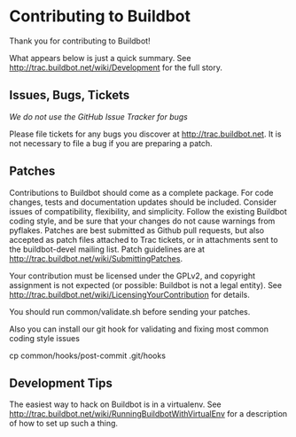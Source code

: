 Contributing to Buildbot
========================

Thank you for contributing to Buildbot!

What appears below is just a quick summary.  See http://trac.buildbot.net/wiki/Development for the full story.

Issues, Bugs, Tickets
---------------------

*We do not use the GitHub Issue Tracker for bugs*

Please file tickets for any bugs you discover at http://trac.buildbot.net.
It is not necessary to file a bug if you are preparing a patch.

Patches
-------

Contributions to Buildbot should come as a complete package.  For code changes, tests and documentation updates should be included.  Consider issues of compatibility, flexibility, and simplicity.  Follow the existing Buildbot coding style, and be sure that your changes do not cause warnings from pyflakes.  Patches are best submitted as Github pull requests, but also accepted as patch files attached to Trac tickets, or in attachments sent to the buildbot-devel mailing list.  Patch guidelines are at http://trac.buildbot.net/wiki/SubmittingPatches.

Your contribution must be licensed under the GPLv2, and copyright assignment is not expected (or possible: Buildbot is not a legal entity).  See http://trac.buildbot.net/wiki/LicensingYourContribution for details.

You should run common/validate.sh before sending your patches.

Also you can install our git hook for validating and fixing most common coding style issues

   cp common/hooks/post-commit .git/hooks

Development Tips
----------------

The easiest way to hack on Buildbot is in a virtualenv.  See http://trac.buildbot.net/wiki/RunningBuildbotWithVirtualEnv for a description of how to set up such a thing.
